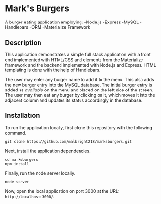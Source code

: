 # Mark's Burgers
A burger eating application employing:
	-Node.js
	-Express
	-MySQL
	-Handlebars
	-ORM
	-Materialize Framework

## Description

This application demonstrates a simple full stack application with a front end implemented with HTML/CSS and elements from the Materialize framework and the backend implemented with Node.js and Express. HTML templating is done with the help of Handlebars.

The user may enter any burger name to add it to the menu. This also adds the new burger entry into the MySQL database. The initial burger entry is added as *available* on the menu and placed on the left side of the screen. The user may then eat any burger by clicking on it, which moves it into the adjacent column and updates its status accordingly in the database.


## Installation

To run the application locally, first clone this repository with the following command.

	git clone https://github.com/malbright218/marksburgers.git
	
Next, install the application dependencies.

	cd marksburgers
	npm install
	
Finally, run the node server locally.

	node server
	
Now, open the local application on port 3000 at the URL: `http://localhost:3000/`.







